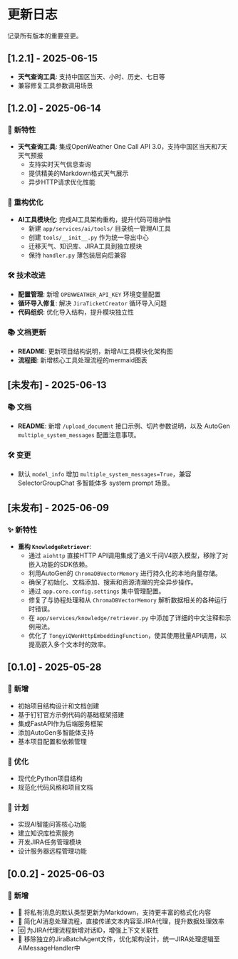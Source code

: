 # 更新日志

记录所有版本的重要变更。

## [1.2.1] - 2025-06-15
* **天气查询工具**: 支持中国区当天、小时、历史、七日等
* 兼容修复工具参数调用场景
## [1.2.0] - 2025-06-14

### 🚀 新特性
* **天气查询工具**: 集成OpenWeather One Call API 3.0，支持中国区当天和7天天气预报
  - 支持实时天气信息查询
  - 提供精美的Markdown格式天气展示
  - 异步HTTP请求优化性能

### 🔧 重构优化
* **AI工具模块化**: 完成AI工具架构重构，提升代码可维护性
  - 新建 `app/services/ai/tools/` 目录统一管理AI工具
  - 创建 `tools/__init__.py` 作为统一导出中心
  - 迁移天气、知识库、JIRA工具到独立模块
  - 保持 `handler.py` 薄包装层向后兼容

### 🛠️ 技术改进
* **配置管理**: 新增 `OPENWEATHER_API_KEY` 环境变量配置
* **循环导入修复**: 解决 `JiraTicketCreator` 循环导入问题
* **代码组织**: 优化导入结构，提升模块独立性

### 📚 文档更新
* **README**: 更新项目结构说明，新增AI工具模块化架构图
* **流程图**: 新增核心工具处理流程的mermaid图表

## [未发布] - 2025-06-13

### 📚 文档
* **README**: 新增 `/upload_document` 接口示例、切片参数说明，以及 AutoGen `multiple_system_messages` 配置注意事项。

### 🛠️ 变更
* 默认 `model_info` 增加 `multiple_system_messages=True`，兼容 SelectorGroupChat 多智能体多 system prompt 场景。

## [未发布] - 2025-06-09

### ✨ 新特性
-   **重构 `KnowledgeRetriever`**:
    -   通过 `aiohttp` 直接HTTP API调用集成了通义千问V4嵌入模型，移除了对嵌入功能的SDK依赖。
    -   利用AutoGen的 `ChromaDBVectorMemory` 进行持久化的本地向量存储。
    -   确保了初始化、文档添加、搜索和资源清理的完全异步操作。
    -   通过 `app.core.config.settings` 集中管理配置。
    -   修复了与协程处理和从 `ChromaDBVectorMemory` 解析数据相关的各种运行时错误。
    -   在 `app/services/knowledge/retriever.py` 中添加了详细的中文注释和示例用法。
    -   优化了 `TongyiQWenHttpEmbeddingFunction`，使其使用批量API调用，以提高嵌入多个文本时的效率。

## [0.1.0] - 2025-05-28

### 🎉 新增
* 初始项目结构设计和文档创建
* 基于钉钉官方示例代码的基础框架搭建
* 集成FastAPI作为后端服务框架
* 添加AutoGen多智能体支持
* 基本项目配置和依赖管理

### 🔧 优化
* 现代化Python项目结构
* 规范化代码风格和项目文档

### 🔄 计划
* 实现AI智能问答核心功能
* 建立知识库检索服务
* 开发JIRA任务管理模块
* 设计服务器远程管理功能

## [0.0.2] - 2025-06-03

### 🎉 新增
* 📝 将私有消息的默认类型更新为Markdown，支持更丰富的格式化内容
* 🤖 简化AI消息处理流程，直接传递文本内容至JIRA代理，提升数据处理效率
* 🆔 为JIRA代理流程新增对话ID，增强上下文关联性
* 🧹 移除独立的JiraBatchAgent文件，优化架构设计，统一JIRA处理逻辑至AIMessageHandler中
